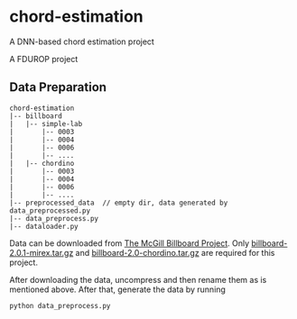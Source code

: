 # chord-estimation

A DNN-based chord estimation project

A FDUROP project

## Data Preparation

```
chord-estimation
|-- billboard
|   |-- simple-lab
|       |-- 0003
|       |-- 0004
|       |-- 0006
|       |-- ....
|   |-- chordino
|       |-- 0003
|       |-- 0004
|       |-- 0006
|       |-- ....
|-- preprocessed_data  // empty dir, data generated by data_preprocessed.py
|-- data_preprocess.py
|-- dataloader.py
```

Data can be downloaded from [The McGill Billboard Project](https://ddmal.music.mcgill.ca/research/The_McGill_Billboard_Project_(Chord_Analysis_Dataset)/). Only [billboard-2.0.1-mirex.tar.gz](https://www.dropbox.com/s/f88s73bmivlvbiy/billboard-2.0.1-mirex.tar.gz?dl=1) and [billboard-2.0-chordino.tar.gz](https://www.dropbox.com/s/f88s73bmivlvbiy/billboard-2.0.1-mirex.tar.gz?dl=1) are required for this project.

After downloading the data, uncompress and then rename them as is mentioned above. After that, generate the data by running

```
python data_preprocess.py
```
